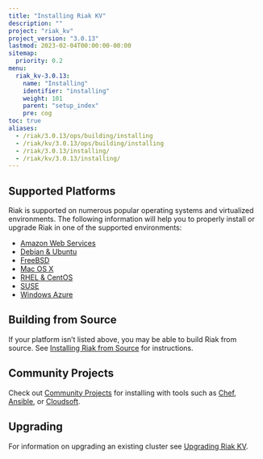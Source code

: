 ```yaml
---
title: "Installing Riak KV"
description: ""
project: "riak_kv"
project_version: "3.0.13"
lastmod: 2023-02-04T00:00:00-00:00
sitemap:
  priority: 0.2
menu:
  riak_kv-3.0.13:
    name: "Installing"
    identifier: "installing"
    weight: 101
    parent: "setup_index"
    pre: cog
toc: true
aliases:
  - /riak/3.0.13/ops/building/installing
  - /riak/kv/3.0.13/ops/building/installing
  - /riak/3.0.13/installing/
  - /riak/kv/3.0.13/installing/
---
```


[install aws]: {{<baseurl>}}riak/kv/3.0.13/setup/installing/amazon-web-services
[install debian & ubuntu]: {{<baseurl>}}riak/kv/3.0.13/setup/installing/debian-ubuntu
[install freebsd]: {{<baseurl>}}riak/kv/3.0.13/setup/installing/freebsd
[install mac osx]: {{<baseurl>}}riak/kv/3.0.13/setup/installing/mac-osx
[install rhel & centos]: {{<baseurl>}}riak/kv/3.0.13/setup/installing/rhel-centos
[install suse]: {{<baseurl>}}riak/kv/3.0.13/setup/installing/suse
[install windows azure]: {{<baseurl>}}riak/kv/3.0.13/setup/installing/windows-azure
[install source index]: {{<baseurl>}}riak/kv/3.0.13/setup/installing/source
[community projects]: {{<baseurl>}}community/projects
[upgrade index]: {{<baseurl>}}riak/kv/3.0.13/setup/upgrading

## Supported Platforms

Riak is supported on numerous popular operating systems and virtualized
environments. The following information will help you to
properly install or upgrade Riak in one of the supported environments:

  * [Amazon Web Services][install aws]
  * [Debian & Ubuntu][install debian & ubuntu]
  * [FreeBSD][install freebsd]
  * [Mac OS X][install mac osx]
  * [RHEL & CentOS][install rhel & centos]
  * [SUSE][install suse]
  * [Windows Azure][install windows azure]

## Building from Source

If your platform isn’t listed above, you may be able to build Riak from source. See [Installing Riak from Source][install source index] for instructions.

## Community Projects

Check out [Community Projects][community projects] for installing with tools such as [Chef](https://www.chef.io/chef/), [Ansible](http://www.ansible.com/), or [Cloudsoft](http://www.cloudsoftcorp.com/).

## Upgrading

For information on upgrading an existing cluster see [Upgrading Riak KV][upgrade index].

